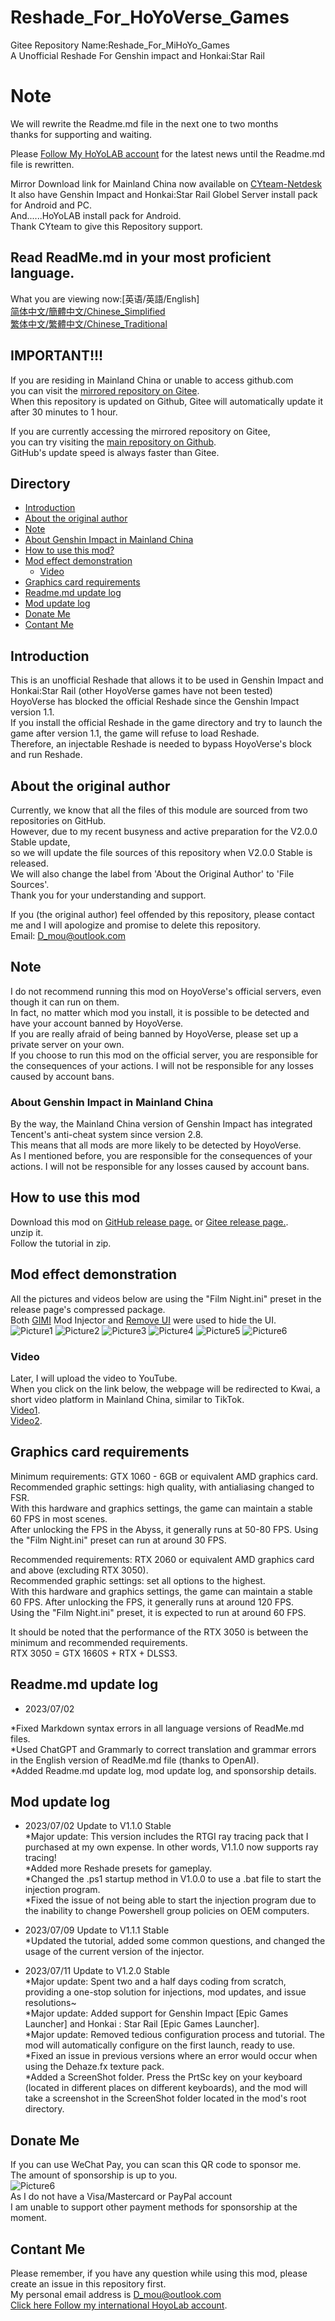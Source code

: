 # Reshade_For_HoYoVerse_Games

Gitee Repository Name:Reshade_For_MiHoYo_Games  
A Unofficial Reshade For Genshin impact and Honkai:Star Rail  

# Note  
We will rewrite the Readme.md file in the next one to two months  
thanks for supporting and waiting.  

Please [Follow My HoYoLAB account](https://www.hoyolab.com/accountCenter/postList?id=192633110) for the latest news until the Readme.md file is rewritten.  

Mirror Download link for Mainland China now available on [CYteam-Netdesk](https://d.cyteam.cn/%E6%80%A8%E4%B8%8E%E6%8F%90%E7%93%A6%E7%89%B9%EF%BC%88Genshin%20Impact%EF%BC%89)  
It also have Genshin Impact and Honkai:Star Rail Globel Server install pack for Android and PC.  
And......HoYoLAB install pack for Android.  
Thank CYteam to give this Repository support.  

## Read ReadMe.md in your most proficient language.  
What you are viewing now:[英语/英語/English]  
[简体中文/簡體中文/Chinese_Simplified](README.Chinese_Simplified.md)  
[繁体中文/繁體中文/Chinese_Traditional](README.Chinese_Traditional.md)  

## IMPORTANT!!!  
If you are residing in Mainland China or unable to access github.com  
you can visit the [mirrored repository on Gitee](https://gitee.com/DuolaD/Reshade_For_MiHoYo_Games).   
When this repository is updated on Github, Gitee will automatically update it after 30 minutes to 1 hour.   

If you are currently accessing the mirrored repository on Gitee,   
you can try visiting the [main repository on Github](https://github.com/DuolaD/Reshade_For_HoyoVerse_Games).   
GitHub's update speed is always faster than Gitee.

## Directory
- [Introduction](#Introduction)  
- [About the original author](#About-the-original-author)
- [Note](#Note)  
 - [About Genshin Impact in Mainland China](#About-Genshin-Impact-in-Mainland-China)
- [How to use this mod?](#How-to-use-this-mod)  
- [Mod effect demonstration](#Mod-effect-demonstration)
  - [Video](#Video)
- [Graphics card requirements](#Graphics-card-requirements)
- [Readme.md update log](#Readme.md-update-log)
- [Mod update log](#Mod-update-log)
- [Donate Me](#Donate-Me)  
- [Contant Me](#Contant-Me)  

## Introduction  
This is an unofficial Reshade that allows it to be used in Genshin Impact and Honkai:Star Rail (other HoyoVerse games have not been tested)  
HoyoVerse has blocked the official Reshade since the Genshin Impact version 1.1.  
If you install the official Reshade in the game directory and try to launch the game after version 1.1, the game will refuse to load Reshade.  
Therefore, an injectable Reshade is needed to bypass HoyoVerse's block and run Reshade.  

## About the original author
Currently, we know that all the files of this module are sourced from two repositories on GitHub.  
However, due to my recent busyness and active preparation for the V2.0.0 Stable update,  
so we will update the file sources of this repository when V2.0.0 Stable is released.  
We will also change the label from 'About the Original Author' to 'File Sources'.  
Thank you for your understanding and support.  
  
If you (the original author) feel offended by this repository, please contact me and I will apologize and promise to delete this repository.  
Email: D_mou@outlook.com

## Note
I do not recommend running this mod on HoyoVerse's official servers, even though it can run on them.  
In fact, no matter which mod you install, it is possible to be detected and have your account banned by HoyoVerse.  
If you are really afraid of being banned by HoyoVerse, please set up a private server on your own.  
If you choose to run this mod on the official server, you are responsible for the consequences of your actions. I will not be responsible for any losses caused by account bans.

### About Genshin Impact in Mainland China  
By the way, the Mainland China version of Genshin Impact has integrated Tencent's anti-cheat system since version 2.8.  
This means that all mods are more likely to be detected by HoyoVerse.  
As I mentioned before, you are responsible for the consequences of your actions. I will not be responsible for any losses caused by account bans.  

## How to use this mod  
Download this mod on [GitHub release page.](https://github.com/DuolaD/Reshade_For_HoyoVerse_Games/releases/tag/Publish) or [Gitee release page.](https://gitee.com/DuolaD/Reshade_For_MiHoYo_Games/releases/tag/Publish).  
unzip it.  
Follow the tutorial in zip.  

## Mod effect demonstration 
All the pictures and videos below are using the "Film Night.ini" preset in the release page's compressed package.  
Both [GIMI](https://github.com/SilentNightSound/GI-Model-Importer) Mod Injector and [Remove UI](https://github.com/SilentNightSound/GI-Model-Importer) were used to hide the UI.  
![Picture1](1.png)
![Picture2](2.png)
![Picture3](3.png)
![Picture4](4.png)
![Picture5](5.png)
![Picture6](6.png)

### Video  
Later, I will upload the video to YouTube.  
When you click on the link below, the webpage will be redirected to Kwai, a short video platform in Mainland China, similar to TikTok.  
[Video1](https://v.kuaishou.com/WKblMb).  
[Video2](https://v.kuaishou.com/XjxMep).  

## Graphics card requirements  
Minimum requirements: GTX 1060 - 6GB or equivalent AMD graphics card.   
Recommended graphic settings: high quality, with antialiasing changed to FSR.   
With this hardware and graphics settings, the game can maintain a stable 60 FPS in most scenes.  
After unlocking the FPS in the Abyss, it generally runs at 50-80 FPS. Using the "Film Night.ini" preset can run at around 30 FPS.  

Recommended requirements: RTX 2060 or equivalent AMD graphics card and above (excluding RTX 3050).   
Recommended graphic settings: set all options to the highest.   
With this hardware and graphics settings, the game can maintain a stable 60 FPS. After unlocking the FPS, it generally runs at around 120 FPS.  
Using the "Film Night.ini" preset, it is expected to run at around 60 FPS.  

It should be noted that the performance of the RTX 3050 is between the minimum and recommended requirements.  
RTX 3050 = GTX 1660S + RTX + DLSS3.   

## Readme.md update log  
- 2023/07/02  

*Fixed Markdown syntax errors in all language versions of ReadMe.md files.  
*Used ChatGPT and Grammarly to correct translation and grammar errors in the English version of ReadMe.md file (thanks to OpenAI).  
*Added Readme.md update log, mod update log, and sponsorship details.  

## Mod update log  
- 2023/07/02 Update to V1.1.0 Stable  
*Major update: This version includes the RTGI ray tracing pack that I purchased at my own expense. In other words, V1.1.0 now supports ray tracing!  
*Added more Reshade presets for gameplay.  
*Changed the .ps1 startup method in V1.0.0 to use a .bat file to start the injection program.  
*Fixed the issue of not being able to start the injection program due to the inability to change Powershell group policies on OEM computers.

- 2023/07/09 Update to V1.1.1 Stable  
*Updated the tutorial, added some common questions, and changed the usage of the current version of the injector.

- 2023/07/11 Update to V1.2.0 Stable  
*Major update: Spent two and a half days coding from scratch, providing a one-stop solution for injections, mod updates, and issue resolutions~  
*Major update: Added support for Genshin Impact [Epic Games Launcher] and Honkai : Star Rail [Epic Games Launcher].  
*Major update: Removed tedious configuration process and tutorial. The mod will automatically configure on the first launch, ready to use.  
*Fixed an issue in previous versions where an error would occur when using the Dehaze.fx texture pack.  
*Added a ScreenShot folder. Press the PrtSc key on your keyboard (located in different places on different keyboards), and the mod will take a screenshot in the ScreenShot folder located in the mod's root directory.  

## Donate Me
If you can use WeChat Pay, you can scan this QR code to sponsor me.  
The amount of sponsorship is up to you.  
![Picture6](WechatDonateCode.JPG)  
As I do not have a Visa/Mastercard or PayPal account  
I am unable to support other payment methods for sponsorship at the moment.

## Contant Me  
Please remember, if you have any question while using this mod, please create an issue in this repository first.  
My personal email address is D_mou@outlook.com  
[Click here Follow my international HoyoLab account](https://www.hoyolab.com/accountCenter/postList?id=192633110). 
